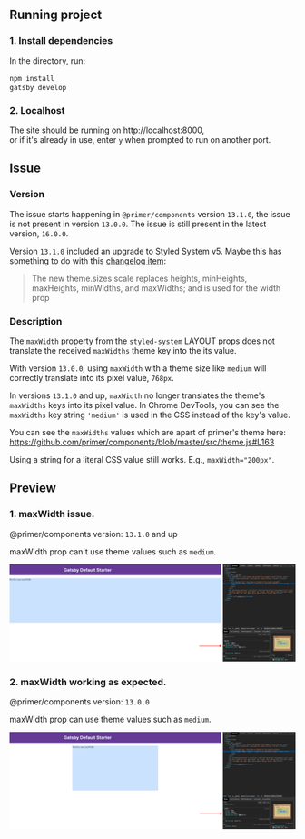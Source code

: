 ## Running project
### 1. Install dependencies

In the directory, run:
```shell
npm install
gatsby develop
```

### 2. Localhost
The site should be running on http://localhost:8000,  
or if it's already in use, enter `y` when prompted to run on another port.

## Issue
### Version
The issue starts happening in `@primer/components` version `13.1.0`, the issue is not present in version `13.0.0`. The issue is still present in the latest version, `16.0.0`.

Version `13.1.0` included an upgrade to Styled System v5. Maybe this has something to do with this [changelog item](https://github.com/styled-system/styled-system/blob/master/CHANGELOG.md#v500-2019-06-02):
>The new theme.sizes scale replaces heights, minHeights, maxHeights, minWidths, and maxWidths; and is used for the width prop

### Description
The `maxWidth` property from the `styled-system` LAYOUT props does not translate the received `maxWidths` theme key into the its value.

With version `13.0.0`, using `maxWidth` with a theme size like `medium` will correctly translate into its pixel value, `768px`.

In versions `13.1.0` and up, `maxWidth` no longer translates the theme's `maxWidths` keys into its pixel value. In Chrome DevTools, you can see the `maxWidths` key string `'medium'` is used in the CSS instead of the key's value.

You can see the `maxWidths` values which are apart of primer's theme here: https://github.com/primer/components/blob/master/src/theme.js#L163

Using a string for a literal CSS value still works. E.g., `maxWidth="200px"`.

## Preview
### 1. maxWidth issue.

@primer/components version: `13.1.0` and up

maxWidth prop can't use theme values such as `medium`.

![](images/maxWidth-not-working-13.1.0.png)

### 2. maxWidth working as expected.

@primer/components version: `13.0.0`

maxWidth prop can use theme values such as `medium`.

![](images/maxWidth-working-13.0.0.png)
